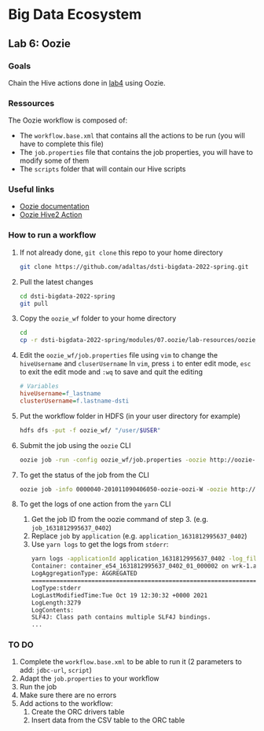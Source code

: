 # Big Data Ecosystem

## Lab 6: Oozie

### Goals

Chain the Hive actions done in [lab4](../lab4) using Oozie.

### Ressources

The Oozie workflow is composed of:

- The `workflow.base.xml` that contains all the actions to be run (you will have to complete this file)
- The `job.properties` file that contains the job properties, you will have to modify some of them
- The `scripts` folder that will contain our Hive scripts

### Useful links

- [Oozie documentation](https://oozie.apache.org/docs/4.3.1/)
- [Oozie Hive2 Action](https://oozie.apache.org/docs/4.3.1/DG_Hive2ActionExtension.html)

### How to run a workflow

1. If not already done, `git clone` this repo to your home directory
   ```bash
   git clone https://github.com/adaltas/dsti-bigdata-2022-spring.git
   ```
2. Pull the latest changes
   ```bash
   cd dsti-bigdata-2022-spring
   git pull
   ```
3. Copy the `oozie_wf` folder to your home directory

   ```bash
   cd
   cp -r dsti-bigdata-2022-spring/modules/07.oozie/lab-resources/oozie_wf .
   ```

4. Edit the `oozie_wf/job.properties` file using `vim` to change the `hiveUsername` and `cluserUsername`
   In `vim`, press `i` to enter edit mode, `esc` to exit the edit mode and `:wq` to save and quit the editing
   ```ini
   # Variables
   hiveUsername=f_lastname
   clusterUsername=f.lastname-dsti
   ```
5. Put the workflow folder in HDFS (in your user directory for example)
   ```bash
   hdfs dfs -put -f oozie_wf/ "/user/$USER"
   ```
6. Submit the job using the `oozie` CLI
   ```bash
   oozie job -run -config oozie_wf/job.properties -oozie http://oozie-1.au.adaltas.cloud:11000/oozie
   ```
7. To get the status of the job from the CLI

   ```bash
   oozie job -info 0000040-201011090406050-oozie-oozi-W -oozie http://oozie-1.au.adaltas.cloud:11000/oozie
   ```

8. To get the logs of one action from the `yarn` CLI
   1. Get the job ID from the oozie command of step 3. (e.g. `job_1631812995637_0402`)
   2. Replace `job` by `application` (e.g. `application_1631812995637_0402`)
   3. Use `yarn logs` to get the logs from `stderr`:
      ```sh
      yarn logs -applicationId application_1631812995637_0402 -log_files 'stderr'
      Container: container_e54_1631812995637_0402_01_000002 on wrk-1.au.adaltas.cloud_45454_1634646632767
      LogAggregationType: AGGREGATED
      ===================================================================================================
      LogType:stderr
      LogLastModifiedTime:Tue Oct 19 12:30:32 +0000 2021
      LogLength:3279
      LogContents:
      SLF4J: Class path contains multiple SLF4J bindings.
      ...
      ```

### TO DO

1. Complete the `workflow.base.xml` to be able to run it (2 parameters to add: `jdbc-url`, `script`)
2. Adapt the `job.properties` to your workflow
3. Run the job
4. Make sure there are no errors
5. Add actions to the workflow:
   1. Create the ORC drivers table
   2. Insert data from the CSV table to the ORC table
